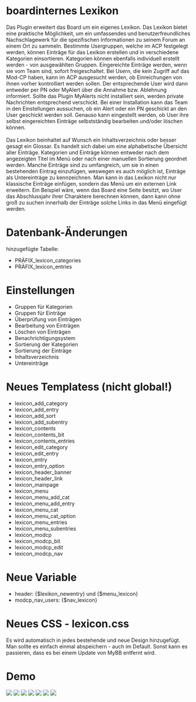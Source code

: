 # boardinternes Lexikon
Das Plugin erweitert das Board um ein eigenes Lexikon. Das Lexikon bietet eine praktische Möglichkeit, um ein umfassendes und benutzerfreundliches Nachschlagewerk für die spezifischen Informationen zu seinem Forum an einem Ort zu sammeln. Bestimmte Usergruppen, welche im ACP festgelegt werden, können Einträge für das Lexikon erstellen und in verschiedene Kategorien einsortieren. Kategorien können ebenfalls individuell erstellt werden - von ausgewählten Gruppen. Eingereichte Einträge werden, wenn sie vom Team sind, sofort freigeschaltet. Bei Usern, die kein Zugriff auf das Mod-CP haben, kann im ACP ausgesucht werden, ob Einreichungen von ihnen vorher kontrolliert werden sollen. Der entsprechende User wird dann entweder per PN oder MyAlert über die Annahme bzw. Ablehnung informiert. Sollte das Plugin MyAlerts nicht installiert sein, werden private Nachrichten entsprechend verschickt. Bei einer Installation kann das Team in den Einstellungen aussuchen, ob ein Alert oder ein PN geschickt an den User geschickt werden soll. Genauso kann eingestellt werden, ob User ihre selbst eingereichten Einträge selbstständig bearbeiten und/oder löschen können.<br>
<br>
Das Lexikon beinhaltet auf Wunsch ein Inhaltsverzeichnis oder besser gesagt ein Glossar. Es handelt sich dabei um eine alphabetische Übersicht aller Einträge. Kategorien und Einträge können entweder nach dem angezeigten Titel im Menü oder nach einer manuellen Sortierung geordnet werden. Manche Einträge sind zu umfangreich, um sie in einen bestehenden Eintrag einzufügen, weswegen es auch möglich ist, Einträge als Untereinträge zu kennzeichnen. Man kann in das Lexikon nicht nur klassische Einträge einfügen, sondern das Menü um ein externen Link erweitern. Ein Beispiel wäre, wenn das Board eine Seite besitzt, wo User das Abschlussjahr ihrer Charaktere berechnen können, dann kann ohne groß zu suchen innerhalb der Einträge solche Links in das Menü eingefügt werden.

# Datenbank-Änderungen
hinzugefügte Tabelle:
- PRÄFIX_lexicon_categories
- PRÄFIX_lexicon_entries

# Einstellungen
- Gruppen für Kategorien
- Gruppen für Einträge
- Überprüfung von Einträgen
- Bearbeitung von Einträgen
- Löschen von Einträgen
- Benachrichtigungsystem
- Sortierung der Kategorien
- Sortierung der Einträge
- Inhaltsverzeichnis
- Untereinträge

# Neues Templatess (nicht global!) 
- lexicon_add_category
- lexicon_add_entry
- lexicon_add_sort
- lexicon_add_subentry
- lexicon_contents
- lexicon_contents_bit
- lexicon_contents_entries
- lexicon_edit_category
- lexicon_edit_entry
- lexicon_entry
- lexicon_entry_option
- lexicon_header_banner
- lexicon_header_link
- lexicon_mainpage
- lexicon_menu
- lexicon_menu_add_cat
- lexicon_menu_add_entry
- lexicon_menu_cat
- lexicon_menu_cat_option
- lexicon_menu_entries
- lexicon_menu_subentries
- lexicon_modcp
- lexicon_modcp_bit
- lexicon_modcp_edit
- lexicon_modcp_nav

# Neue Variable
- header: {$lexikon_newentry} und {$menu_lexicon}
- modcp_nav_users: {$nav_lexicon}

# Neues CSS - lexicon.css
Es wird automatisch in jedes bestehende und neue Design hinzugefügt. Man sollte es einfach einmal abspeichern - auch im Default. Sonst kann es passieren, dass es bei einem Update von MyBB entfernt wird.

# Demo
<img src="https://stormborn.at/plugins/lexikon_mainpage.png">
<img src="https://stormborn.at/plugins/lexikon_inhaltsverzeichnis.png">
<img src="https://stormborn.at/plugins/lexikon_entry.png">
<img src="https://stormborn.at/plugins/lexikon_catadd.png">
<img src="https://stormborn.at/plugins/lexikon_entryadd.png">
<img src="https://stormborn.at/plugins/lexikon_search.png">
<img src="https://stormborn.at/plugins/lexikon_modcp.png">
